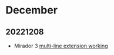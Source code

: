 # December
## 20221208
* Mirador 3 [multi-line extension working](https://github.com/plazi/arcadia-project/blob/master/mirador3Development.md#20221208)  
